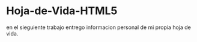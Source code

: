 # Hoja-de-Vida-HTML5
en el sieguiente trabajo entrego informacion personal de mi propia hoja de vida.
